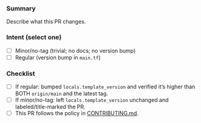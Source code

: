 <!--
Versioning & tagging quick guide (read this before submitting):

- Regular PRs: bump `locals.template_version` in `main.tf` to a SemVer strictly greater than BOTH `origin/main` and the latest tag.
- Minor/no-tag PRs: do NOT change `locals.template_version`. Only use this for truly trivial changes (e.g., code comments, whitespace, non-functional renames). Mark this PR by adding the `no-tag` label or starting the title with `minor` or `[minor` (case-insensitive).
- Documentation changes are NOT minor.
- On merge to `main`, a tag `v<template_version>` is created automatically if the version increased.

See more details in .github/CONTRIBUTING.md.
-->

### Summary

Describe what this PR changes.

### Intent (select one)

- [ ] Minor/no-tag (trivial; no docs; no version bump)
- [ ] Regular (version bump in `main.tf`)

### Checklist
- [ ] If regular: bumped `locals.template_version` and verified it’s higher than BOTH `origin/main` and the latest tag.
- [ ] If minor/no-tag: left `locals.template_version` unchanged and labeled/title-marked the PR.
- [ ] This PR follows the policy in [CONTRIBUTING.md](./CONTRIBUTING.md).
